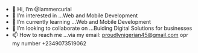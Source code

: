 - 👋 Hi, I’m @Iammercurial
- 👀 I’m interested in ...Web and Mobile Development
- 🌱 I’m currently learning ...Web and Mobile Development
- 💞️ I’m looking to collaborate on ...Buiding Digital Solutions for businesses
- 📫 How to reach me ...via my email: proudlynigerian45@gmail.com opr my number +2349073519062

<!---
Iammercurial/Iammercurial is a ✨ special ✨ repository because its `README.md` (this file) appears on your GitHub profile.
You can click the Preview link to take a look at your changes.
--->
